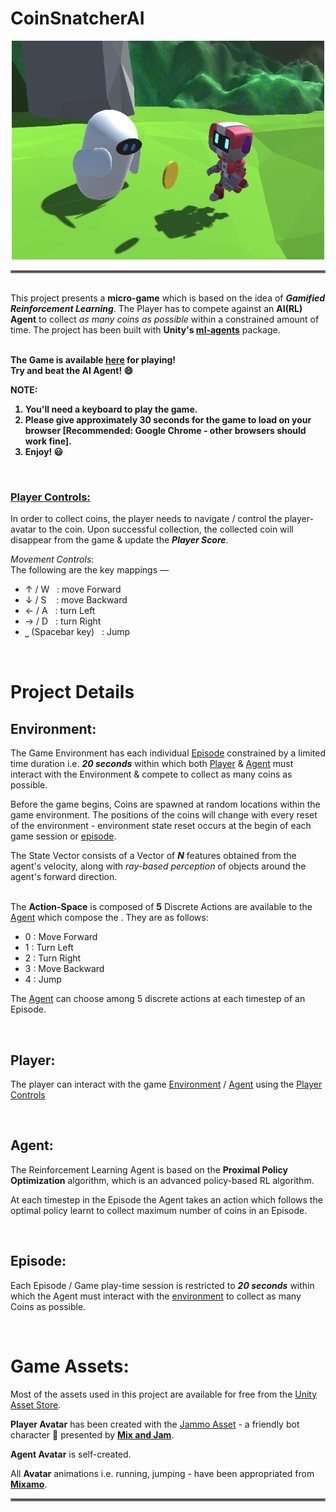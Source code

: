 <h1>CoinSnatcherAI</h1>

<p align="center">
<img src="https://github.com/indropal/CoinSnatcherAI/blob/main/Images/Coin_Snatcher.png?raw=True" width="500" height="350"/>
</p>
<hr style = "border: 2px gray double"></hr>
<br>
This project presents a <b>micro-game</b> which is based on the idea of <b><em>Gamified Reinforcement Learning</em></b>. The Player has to compete against an <b>AI(RL) Agent</b> to collect <em>as many coins as possible</em> within a constrained amount of time. The project has been built with <b>Unity's <a href = "https://github.com/Unity-Technologies/ml-agents">ml-agents</a></b> package.
<br></br>

<b>The Game is available <u><a href = "https://indropal.github.io/CoinSnatcherAI/">here</a></u> for playing!<br/>
Try and beat the AI Agent! 😄

NOTE:
1. You'll need a keyboard to play the game.
2. Please give approximately 30 seconds for the game to load on your browser [Recommended: Google Chrome - other browsers should work fine].
3. Enjoy! 😃
</b>
<br>

<u><h3 id="player-controls">Player Controls:</h3></u>

In order to collect coins, the player needs to navigate / control the player-avatar to the coin. Upon successful collection, the collected coin will disappear from the game & update the <em><b>Player Score</b></em>.

<em>Movement Controls</em>:
<br>The following are the key mappings —
* ↑ / W &nbsp; : move Forward
* ↓ / S &nbsp;&nbsp; : move Backward
* ← / A &nbsp;&nbsp;: turn Left
* → / D &nbsp;&nbsp;: turn Right
* ⎵ (Spacebar key) &nbsp; : Jump

<br>
<h1>Project Details</<u></h1>

<h2 id="Env">Environment:</h2>

The Game Environment has each individual [Episode]("Episode") constrained by a limited time duration i.e. <b><em>20 seconds</em></b> within which both [Player]("Player") & [Agent]("Agent") must interact with the Environment & compete to collect as many coins as possible.

Before the game begins, Coins are spawned at random locations within the game environment. The positions of the coins will change with every reset of the environment - environment state reset occurs at the begin of each game session or [episode](#Episode).

The State Vector consists of a Vector of <b><em>N</em></b> features obtained from the agent's velocity, along with <em>ray-based perception</em> of objects around the agent's forward direction. 

<br>
The <b>Action-Space</b> is composed of <b>5</b> Discrete Actions are available to the <a href="#Agent">Agent</a> which compose the . They are as follows:

* 0 : Move Forward
* 1 : Turn Left
* 2 : Turn Right
* 3 : Move Backward
* 4 : Jump

The [Agent](#Agent) can choose among 5 discrete actions at each timestep of an Episode. 

<br>
<h2 id="Player">Player: </h2>

The player can interact with the game [Environment](#E) / [Agent](#Agent) using the <a href="#player-controls">Player Controls</a>

<br>
<h2 id="Agent">Agent: </h2>

The Reinforcement Learning Agent is based on the <b>Proximal Policy Optimization</b> algorithm, which is an advanced policy-based RL algorithm. 

At each timestep in the Episode the Agent takes an action which follows the optimal policy learnt to collect maximum number of coins in an Episode.

<br>
<h2 id="Episode">Episode: </h2>

Each Episode / Game play-time session is restricted to <b><em>20 seconds</em></b> within which the Agent must interact with the [environment](#Env) to collect as many Coins as possible.

<br>

<h1>Game Assets:</h1>

Most of the assets used in this project are available for free from the <a href="https://assetstore.unity.com/">Unity Asset Store</a>.

<b>Player Avatar</b> has been created with the <a href="https://assetstore.unity.com/packages/3d/characters/jammo-character-mix-and-jam-158456#description">Jammo Asset</a> - a friendly bot character 🤖 presented by <b><a href="https://www.youtube.com/watch?v=jKErxSUx54Q">Mix and Jam</a></b>.

<b>Agent Avatar</b> is self-created.

All <b>Avatar</b> animations i.e. running, jumping - have been appropriated from <b><a href="https://www.mixamo.com/">Mixamo</a></b>.

<hr style = "border: 2px gray double"></hr>